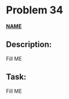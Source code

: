 # Problem 34

[**NAME**](https://projecteuler.net/problem=34)

## Description:
Fill ME

## Task:
Fill ME


